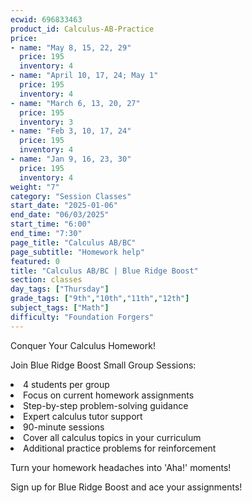 ```yaml
---
ecwid: 696833463
product_id: Calculus-AB-Practice
price:
- name: "May 8, 15, 22, 29"
  price: 195
  inventory: 4
- name: "April 10, 17, 24; May 1"
  price: 195
  inventory: 4
- name: "March 6, 13, 20, 27"
  price: 195
  inventory: 3
- name: "Feb 3, 10, 17, 24"
  price: 195
  inventory: 4
- name: "Jan 9, 16, 23, 30"
  price: 195
  inventory: 4
weight: "7"
category: "Session Classes"
start_date: "2025-01-06"
end_date: "06/03/2025"
start_time: "6:00"
end_time: "7:30"
page_title: "Calculus AB/BC"
page_subtitle: "Homework help"
featured: 0
title: "Calculus AB/BC | Blue Ridge Boost"
section: classes
day_tags: ["Thursday"]
grade_tags: ["9th","10th","11th","12th"]
subject_tags: ["Math"]
difficulty: "Foundation Forgers"
---
```

<p>Conquer Your Calculus Homework!</p><p>Join Blue Ridge Boost Small Group Sessions:</p><li> 4 students per group</li><li>Focus on current homework assignments</li><li>Step-by-step problem-solving guidance</li><li>Expert calculus tutor support</li><li>90-minute sessions</li><li>Cover all calculus topics in your curriculum</li><li>Additional practice problems for reinforcement</li><p>Turn your homework headaches into 'Aha!' moments!</p><p>Sign up for Blue Ridge Boost and ace your assignments!</p>
